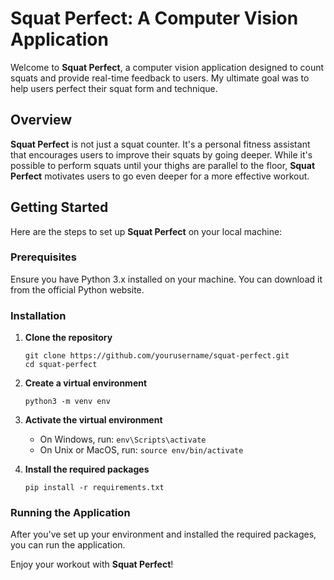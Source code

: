 # Squat Perfect: A Computer Vision Application

Welcome to **Squat Perfect**, a computer vision application designed to count squats and provide real-time feedback to users. My ultimate goal was to help users perfect their squat form and technique.

## Overview

**Squat Perfect** is not just a squat counter. It's a personal fitness assistant that encourages users to improve their squats by going deeper. While it's possible to perform squats until your thighs are parallel to the floor, **Squat Perfect** motivates users to go even deeper for a more effective workout.

## Getting Started

Here are the steps to set up **Squat Perfect** on your local machine:

### Prerequisites

Ensure you have Python 3.x installed on your machine. You can download it from the official Python website.

### Installation

1. **Clone the repository**
    ```
    git clone https://github.com/yourusername/squat-perfect.git
    cd squat-perfect
    ```

2. **Create a virtual environment**
    ```
    python3 -m venv env
    ```

3. **Activate the virtual environment**
    - On Windows, run: `env\Scripts\activate`
    - On Unix or MacOS, run: `source env/bin/activate`

4. **Install the required packages**
    ```
    pip install -r requirements.txt
    ```

### Running the Application

After you've set up your environment and installed the required packages, you can run the application.


Enjoy your workout with **Squat Perfect**!


